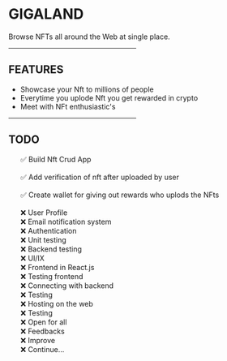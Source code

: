 # GIGALAND

<p>Browse NFTs all around the Web at single place.</p> 

<hr style="width:50%", size="3">

<h2>FEATURES</h2>
<ul>
    <li>Showcase your Nft to millions of people</li>
    <li>Everytime you uplode Nft you get rewarded in crypto </li>
    <li>Meet with NFt enthusiastic's </li>
</ul>

<hr style="width:50%", size="3">

<h2>TODO</h2>
<ul>
✅ Build Nft Crud App<br>
<i></i><br>
✅ Add verification of nft after uploaded by user<br>
<i></i><br>
✅ Create wallet for giving out rewards who uplods the NFts<br>
<i></i><br>
❌ User Profile
<i></i><br>
❌ Email notification system
<i></i><br>
❌ Authentication
<i></i><br>
❌ Unit testing
<i></i><br>
❌ Backend testing
<i></i><br>
❌ UI/IX
<i></i><br>
❌ Frontend in React.js
<i></i><br>
❌ Testing frontend
<i></i><br>
❌ Connecting with backend
<i></i><br>
❌ Testing
<i></i><br>
❌ Hosting on the web
<i></i><br>
❌ Testing
<i></i><br>
❌ Open for all
<i></i><br>
❌ Feedbacks
<i></i><br>
❌ Improve
<i></i><br>
❌ Continue...
<i></i><br>
</ul>
